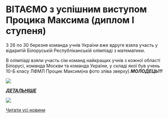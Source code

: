# ВІТАЄМО з успішним виступом  Процика Максима  (диплом I ступеня)

З 26 по 30 березня команда учнів України вже вдруге взяла участь у відкритій Білоруській Республіканській олімпіаді з математики.

В олімпіаді взяли участь сім команд найкращих учнів з кожної області Білорусі, команда Москви та команда України, у складі якої був учень 10-Б класу ЛФМЛ Процик Максим(на фото зліва зверху).***МОЛОДЕЦЬ!!!***

![](/images/blog/вітаємо-з-успішним-виступом-процика-максима-диплом-i/01.jpg)

[***ДЕТАЛЬНІШЕ***](http://matholymp.com.ua/2018/04/02/%D0%92%D0%B8%D1%81%D1%82%D1%83%D0%BF-%D0%BA%D0%BE%D0%BC%D0%B0%D0%BD%D0%B4%D0%B8-%D0%A3%D0%BA%D1%80%D0%B0%D1%97%D0%BD%D0%B8-%D0%BD%D0%B0-%D0%92%D1%81%D0%B5%D0%B1%D1%96%D0%BB%D0%BE%D1%80%D1%83%D1%81/)

![](/images/blog/вітаємо-з-успішним-виступом-процика-максима-диплом-i/photo_2018-04-01_13-35-41.jpg)

[Читати усі новини](/news)
